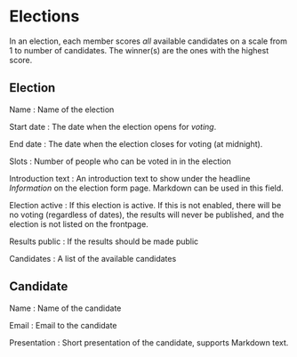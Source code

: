 # Elections

In an election, each member scores *all* available candidates on a
scale from 1 to number of candidates. The winner(s) are the ones with
the highest score.

## Election <a name="election"></a>

Name
: Name of the election

Start date
: The date when the election opens for *voting*.

End date
: The date when the election closes for voting (at midnight).

Slots
: Number of people who can be voted in in the election

Introduction text
: An introduction text to show under the headline *Information* on the
election form page. Markdown can be used in this field.

Election active
: If this election is active. If this is not enabled, there will be
no voting (regardless of dates), the results will never be published,
and the election is not listed on the frontpage.

Results public
: If the results should be made public

Candidates
: A list of the available candidates

## Candidate <a name="candidate"></a>

Name
: Name of the candidate

Email
: Email to the candidate

Presentation
: Short presentation of the candidate, supports Markdown text.

